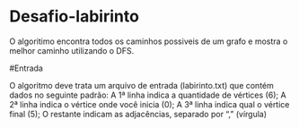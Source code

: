 # Desafio-labirinto

O algoritimo encontra todos os caminhos possiveis de um grafo e mostra o melhor caminho utilizando o DFS.

#Entrada

O algoritmo deve trata um arquivo de entrada (labirinto.txt)
que contém dados no seguinte padrão:
A 1ª linha indica a quantidade de vértices (6);
A 2ª linha indica o vértice onde você inicia (0);
A 3ª linha indica qual o vértice final (5);
O restante indicam as adjacências, separado por “,” (vírgula)

